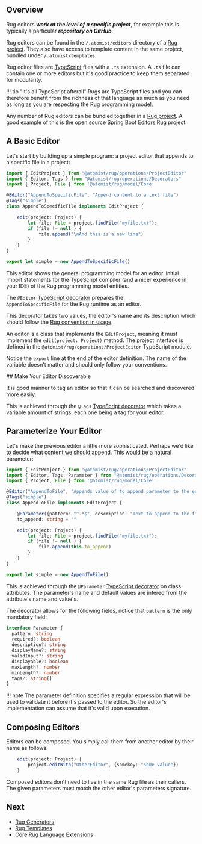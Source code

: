 ## Overview

Rug editors ***work at the level of a specific project***, for example
this is typically a particular ***repository on GitHub***.

Rug editors can be found in the `/.atomist/editors` directory of
a [Rug project](/rug/reference/rug-project.md). They also have access to 
template content in the same project, bundled under `/.atomist/templates`.

Rug editor files are [TypeScript][ts] files with a `.ts` extension.  A `.ts` 
file can contain one or more editors but it's good practice to keep them 
separated for modularity.

!!! tip "It's all TypeScript afterall" 
    Rugs are TypeScript files and you can therefore benefit from the richness
    of that language as much as you need as long as you are respecting the 
    Rug programming model.


Any number of Rug editors can be bundled together in
a [Rug project](/rug/reference/rug-project.md). A good example of this is the
open source [Spring Boot Editors][boot-editors] Rug project.

[ts]: https://www.typescriptlang.org/
[boot-editors]: https://github.com/atomist-rugs/spring-boot-editors

## A Basic Editor

Let's start by building up a simple program: a project editor that appends
to a specific file in a project:

```typescript
import { EditProject } from "@atomist/rug/operations/ProjectEditor"
import { Editor, Tags } from "@atomist/rug/operations/Decorators"
import { Project, File } from '@atomist/rug/model/Core'

@Editor("AppendToSpecificFile", "Append content to a text file")
@Tags("simple")
class AppendToSpecificFile implements EditProject {

    edit(project: Project) {
        let file: File = project.findFile("myfile.txt");
        if (file != null ) {
            file.append("\nAnd this is a new line")
        }
    }
}

export let simple = new AppendToSpecificFile()
```

This editor shows the general programming model for an editor. Initial import
statements for the TypeScript compiler (and a nicer experience in your IDE) of
the Rug programming model entities.

The `@Editor` [TypeScript decorator][tsdecorator] prepares the  
`AppendToSpecificFile` for the Rug runtime as an editor. 

[tsdecorator]: https://www.typescriptlang.org/docs/handbook/decorators.html

This decorator takes two values, the editor's name and its description which
should follow the [Rug convention in usage][rugconv].

[rugconv]: /rug/reference/rug-conventions.md

An editor is a class that implements the `EditProject`, meaning it must 
implement the `edit(project: Project)` method. The project interface is
defined in the `@atomist/rug/operations/ProjectEditor` TypeScript module.

Notice the `export` line at the end of the editor definition. The name of the
variable doesn't matter and should only follow your conventions.

## Make Your Editor Discoverable

It is good manner to tag an editor so that it can be searched and discovered
more easily.

This is achieved through the `@Tags` [TypeScript decorator][tsdecorator] which
takes a variable amount of strings, each one being a tag for your editor.

## Parameterize Your Editor

Let's make the previous editor a little more sophisticated. Perhaps we'd like to
decide what content we should append. This would be a natural parameter:

```typescript
import { EditProject } from "@atomist/rug/operations/ProjectEditor"
import { Editor, Tags, Parameter } from "@atomist/rug/operations/Decorators"
import { Project, File } from '@atomist/rug/model/Core'

@Editor("AppendToFile", "Appends value of to_append parameter to the end of files called myfile.txt")
@Tags("simple")
class AppendToFile implements EditProject {

    @Parameter({pattern: "^.*$", description: "Text to append to the file"})
    to_append: string = ""

    edit(project: Project) {
        let file: File = project.findFile("myfile.txt");
        if (file != null ) {
            file.append(this.to_append)
        }
    }
}

export let simple = new AppendToFile()
```

This is achieved through the `@Parameter` [TypeScript decorator][tsdecorator] 
on class attributes. The parameter's name and default values are infered from 
the attribute's name and value's. 

The decorator allows for the following fields, notice that `pattern` is 
the only mandatory field:

```TypeScript
interface Parameter {
  pattern: string
  required?: boolean
  description?: string
  displayName?: string
  validInput?: string
  displayable?: boolean
  maxLength?: number
  minLength?: number
  tags?: string[]
}
```

!!! note
    The parameter definition specifies a regular expression that will be used to
    validate it before it's passed to the editor. So the editor's implementation
    can assume that it's valid upon execution.

## Composing Editors

Editors can be composed. You simply call them from another editor by their name
as follows:

```typescript
    edit(project: Project) {
        project.editWith("OtherEditor", {somekey: "some value"})
    }
```

Composed editors don't need to live in the same Rug file as their callers. The
given parameters must match the other editor's parameters signature.

## Next

*   [Rug Generators](rug-generators.md)
*   [Rug Templates](rug-templates.md)
*   [Core Rug Language Extensions](/rug/reference/extensions/index.md)
